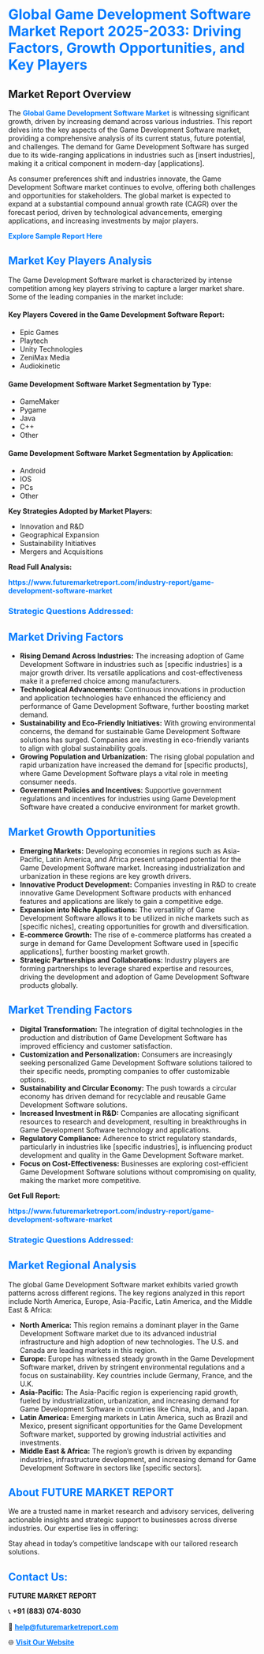 <h1 style="color: #007BFF;">Global Game Development Software Market Report 2025-2033: Driving Factors, Growth Opportunities, and Key Players</h1>

<section id="overview">
<h2>Market Report Overview</h2>
<p>The <a href="https://www.futuremarketreport.com/industry-report/game-development-software-market" style="color: #007BFF; text-decoration: none;"><strong>Global Game Development Software Market</strong></a> is witnessing significant growth, driven by increasing demand across various industries. This report delves into the key aspects of the Game Development Software market, providing a comprehensive analysis of its current status, future potential, and challenges. The demand for Game Development Software has surged due to its wide-ranging applications in industries such as [insert industries], making it a critical component in modern-day [applications].</p>
<p>As consumer preferences shift and industries innovate, the Game Development Software market continues to evolve, offering both challenges and opportunities for stakeholders. The global market is expected to expand at a substantial compound annual growth rate (CAGR) over the forecast period, driven by technological advancements, emerging applications, and increasing investments by major players.</p>
</section>

<section id="overview">
<p><a href="https://www.futuremarketreport.com/request-sample/reportId=51636" style="color: #007BFF; text-decoration: none;"><strong>Explore Sample Report Here</strong></a></p>
</section>

<section id="key-players">
<h2 style="color: #007BFF;">Market Key Players Analysis</h2>
<p>The Game Development Software market is characterized by intense competition among key players striving to capture a larger market share. Some of the leading companies in the market include:</p>
<h4>Key Players Covered in the Game Development Software Report:</h4>
<ul><li>Epic Games</li><li>Playtech</li><li>Unity Technologies</li><li>ZeniMax Media</li><li>Audiokinetic</li></ul>
<h4>Game Development Software Market Segmentation by Type:</h4>
<ul><li>GameMaker</li><li>Pygame</li><li>Java</li><li>C++</li><li>Other</li></ul>

<h4>Game Development Software Market Segmentation by Application:</h4>
<ul><li>Android</li><li>IOS</li><li>PCs</li><li>Other</li></ul>
<p><strong>Key Strategies Adopted by Market Players:</strong></p>
<ul>
<li>Innovation and R&D</li>
<li>Geographical Expansion</li>
<li>Sustainability Initiatives</li>
<li>Mergers and Acquisitions</li>
</ul>
</section>

<section>
<p><strong>Read Full Analysis: </strong></p><a href="https://www.futuremarketreport.com/industry-report/game-development-software-market" style="color: #007BFF; text-decoration: none;"><strong>https://www.futuremarketreport.com/industry-report/game-development-software-market</strong></a>
<h3 style="color: #007BFF;">Strategic Questions Addressed:</h3>
</section>

<section id="driving-factors">
<h2 style="color: #007BFF;">Market Driving Factors</h2>
<ul>
<li><strong>Rising Demand Across Industries:</strong> The increasing adoption of Game Development Software in industries such as [specific industries] is a major growth driver. Its versatile applications and cost-effectiveness make it a preferred choice among manufacturers.</li>
<li><strong>Technological Advancements:</strong> Continuous innovations in production and application technologies have enhanced the efficiency and performance of Game Development Software, further boosting market demand.</li>
<li><strong>Sustainability and Eco-Friendly Initiatives:</strong> With growing environmental concerns, the demand for sustainable Game Development Software solutions has surged. Companies are investing in eco-friendly variants to align with global sustainability goals.</li>
<li><strong>Growing Population and Urbanization:</strong> The rising global population and rapid urbanization have increased the demand for [specific products], where Game Development Software plays a vital role in meeting consumer needs.</li>
<li><strong>Government Policies and Incentives:</strong> Supportive government regulations and incentives for industries using Game Development Software have created a conducive environment for market growth.</li>
</ul>
</section>

<section id="growth-opportunities">
<h2 style="color: #007BFF;">Market Growth Opportunities</h2>
<ul>
<li><strong>Emerging Markets:</strong> Developing economies in regions such as Asia-Pacific, Latin America, and Africa present untapped potential for the Game Development Software market. Increasing industrialization and urbanization in these regions are key growth drivers.</li>
<li><strong>Innovative Product Development:</strong> Companies investing in R&D to create innovative Game Development Software products with enhanced features and applications are likely to gain a competitive edge.</li>
<li><strong>Expansion into Niche Applications:</strong> The versatility of Game Development Software allows it to be utilized in niche markets such as [specific niches], creating opportunities for growth and diversification.</li>
<li><strong>E-commerce Growth:</strong> The rise of e-commerce platforms has created a surge in demand for Game Development Software used in [specific applications], further boosting market growth.</li>
<li><strong>Strategic Partnerships and Collaborations:</strong> Industry players are forming partnerships to leverage shared expertise and resources, driving the development and adoption of Game Development Software products globally.</li>
</ul>
</section>

<section id="trending-factors">
<h2 style="color: #007BFF;">Market Trending Factors</h2>
<ul>
<li><strong>Digital Transformation:</strong> The integration of digital technologies in the production and distribution of Game Development Software has improved efficiency and customer satisfaction.</li>
<li><strong>Customization and Personalization:</strong> Consumers are increasingly seeking personalized Game Development Software solutions tailored to their specific needs, prompting companies to offer customizable options.</li>
<li><strong>Sustainability and Circular Economy:</strong> The push towards a circular economy has driven demand for recyclable and reusable Game Development Software solutions.</li>
<li><strong>Increased Investment in R&D:</strong> Companies are allocating significant resources to research and development, resulting in breakthroughs in Game Development Software technology and applications.</li>
<li><strong>Regulatory Compliance:</strong> Adherence to strict regulatory standards, particularly in industries like [specific industries], is influencing product development and quality in the Game Development Software market.</li>
<li><strong>Focus on Cost-Effectiveness:</strong> Businesses are exploring cost-efficient Game Development Software solutions without compromising on quality, making the market more competitive.</li>
</ul>
</section>

<section>
<p><strong>Get Full Report: </strong></p><a href="https://www.futuremarketreport.com/industry-report/game-development-software-market" style="color: #007BFF; text-decoration: none;"><strong>https://www.futuremarketreport.com/industry-report/game-development-software-market</strong></a>
<h3 style="color: #007BFF;">Strategic Questions Addressed:</h3>
</section>


<section id="regional-analysis">
<h2 style="color: #007BFF;">Market Regional Analysis</h2>
<p>The global Game Development Software market exhibits varied growth patterns across different regions. The key regions analyzed in this report include North America, Europe, Asia-Pacific, Latin America, and the Middle East & Africa:</p>
<ul>
<li><strong>North America:</strong> This region remains a dominant player in the Game Development Software market due to its advanced industrial infrastructure and high adoption of new technologies. The U.S. and Canada are leading markets in this region.</li>
<li><strong>Europe:</strong> Europe has witnessed steady growth in the Game Development Software market, driven by stringent environmental regulations and a focus on sustainability. Key countries include Germany, France, and the U.K.</li>
<li><strong>Asia-Pacific:</strong> The Asia-Pacific region is experiencing rapid growth, fueled by industrialization, urbanization, and increasing demand for Game Development Software in countries like China, India, and Japan.</li>
<li><strong>Latin America:</strong> Emerging markets in Latin America, such as Brazil and Mexico, present significant opportunities for the Game Development Software market, supported by growing industrial activities and investments.</li>
<li><strong>Middle East & Africa:</strong> The region’s growth is driven by expanding industries, infrastructure development, and increasing demand for Game Development Software in sectors like [specific sectors].</li>
</ul>
</section>

<footer>
<h2 style="color: #007BFF;">About FUTURE MARKET REPORT</h2>
<p>We are a trusted name in market research and advisory services, delivering actionable insights and strategic support to businesses across diverse industries. Our expertise lies in offering:</p>

<p>Stay ahead in today’s competitive landscape with our tailored research solutions.</p>

<h2 style="color: #007BFF;">Contact Us:</h2>
<p><strong>FUTURE MARKET REPORT</strong></p>
<p>📞 <strong>+91 (883) 074-8030</strong></p>
<p>📧 <strong><a href="mailto:help@futuremarketreport.com" style="color: #007BFF;">help@futuremarketreport.com</a></strong></p>
<p>🌐 <strong><a href="https://www.futuremarketreport.com/" style="color: #007BFF;">Visit Our Website</a></strong></p>
</footer>